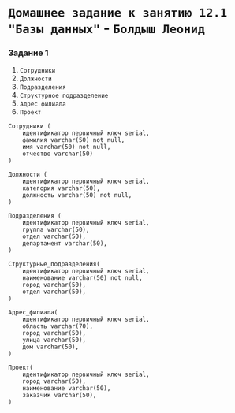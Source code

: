 # `Домашнее задание к занятию 12.1 "Базы данных"` - `Болдыш Леонид`
### Задание 1

1. `Сотрудники`
2. `Должности`
3. `Подразделения`
4. `Структурное подразделение`
6. `Адрес филиала`
7. `Проект`

```
Сотрудники (
    идентификатор первичный ключ serial,
    фамилия varchar(50) not null,
    имя varchar(50) not null,
    отчество varchar(50)
)
```
```
Должности (
    идентификатор первичный ключ serial,
    категория varchar(50),
    должность varchar(50) not null,
)
```
```
Подразделения (
    идентификатор первичный ключ serial,
    группа varchar(50),
    отдел varchar(50),
    департамент varchar(50),
)
```
```
Структурные_подразделения(
    идентификатор первичный ключ serial,
    наименование varchar(50) not null,
    город varchar(50),
    отдел varchar(50),
)
```
```
Адрес_филиала(
    идентификатор первичный ключ serial,
    область varchar(70),
    город varchar(50),
    улица varchar(50),
    дом varchar(50),
)
```
```
Проект(
    идентификатор первичный ключ serial,
    город varchar(50),
    наименование varchar(50),
    заказчик varchar(50),
)
```